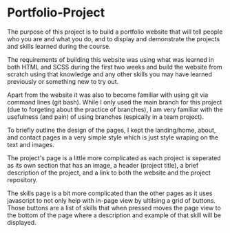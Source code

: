 # Portfolio-Project

The purpose of this project is to build a portfolio website that will tell people who you are and what you do, and to display and demonstrate the projects and skills learned during the course.

The requirements of building this website was using what was learned in both HTML and SCSS during the first two weeks and build the website from scratch using that knowledge and any other skills you may have learned previously or something new to try out.

Apart from the website it was also to become familiar with using git via command lines (git bash). While I only used the main branch for this project (due to forgeting about the practice of branches), I am very familiar with the usefulness (and pain) of using branches (espically in a team project).

To briefly outline the design of the pages, I kept the landing/home, about, and contact pages in a very simple style which is just style wraping on the text and images.

The project's page is a little more complicated as each project is seperated as its own section that has an image, a header (project title), a brief description of the project, and a link to both the website and the project repository.

The skills page is a bit more complicated than the other pages as it uses javascript to not only help with in-page view by ultilsing a grid of buttons. Those buttons are a list of skills that when pressed moves the page view to the bottom of the page where a description and example of that skill will be displayed.
